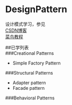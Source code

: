 # DesignPattern
设计模式学习，参见  
[CSDN博客](http://blog.csdn.net/lovelion/article/details/17517213)  
[菜鸟教程](http://www.runoob.com/design-pattern/design-pattern-intro.html)

##已学列表  
###Creational Patterns  
* Simple Factory Pattern  

###Structural Patterns  
* Adapter pattern  
* Facade pattern  

###Behavioral Patterns

